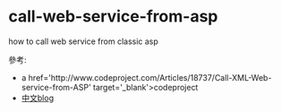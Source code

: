 ﻿# call-web-service-from-asp
how to call web service from classic asp

<p>參考:</p>
<ul>
<li>a href='http://www.codeproject.com/Articles/18737/Call-XML-Web-service-from-ASP' target='_blank'>codeproject</a>
<li><a href='http://blog.xuite.net/ben5254/nor/8321629-ASP%E5%A6%82%E4%BD%95%E5%91%BC%E5%8F%ABWeb+Service' target='_blank'>中文blog</a>
</ul>
